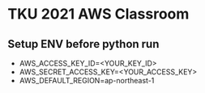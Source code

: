 # TKU 2021 AWS Classroom

## Setup ENV before python run
* AWS_ACCESS_KEY_ID=<YOUR_KEY_ID>
* AWS_SECRET_ACCESS_KEY=<YOUR_ACCESS_KEY>
* AWS_DEFAULT_REGION=ap-northeast-1